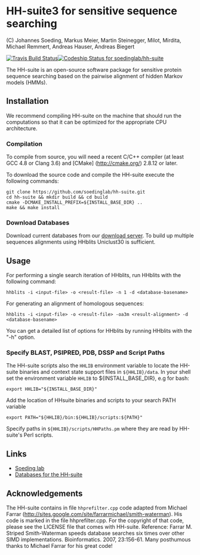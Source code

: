 # HH-suite3 for sensitive sequence searching

(C) Johannes Soeding, Markus Meier, Martin Steinegger, Milot, Mirdita, Michael Remmert, Andreas Hauser, Andreas Biegert

[![Travis Build Status](https://travis-ci.org/soedinglab/hh-suite.svg?branch=master)](https://travis-ci.org/soedinglab/hh-suite)[![Codeship Status for soedinglab/hh-suite](https://codeship.com/projects/0936c290-2248-0133-bcb4-52bb0fef976f/status?branch=master)](https://codeship.com/projects/96085)

The HH-suite is an open-source software package for sensitive protein sequence searching based on the pairwise alignment of hidden Markov models (HMMs).

## Installation
We recommend compiling HH-suite on the machine that should run the computations so that it can be optimized for the appropriate CPU architecture.

### Compilation
To compile from source, you will need a recent C/C++ compiler (at least GCC 4.8 or Clang 3.6) and [CMake] (http://cmake.org/) 2.8.12 or later.

To download the source code and compile the HH-suite execute the following commands:
```
git clone https://github.com/soedinglab/hh-suite.git
cd hh-suite && mkdir build && cd build
cmake -DCMAKE_INSTALL_PREFIX=${INSTALL_BASE_DIR} ..
make && make install
```

### Download Databases
Download current databases from our [download server](http://wwwuser.gwdg.de/~compbiol/data/hhsuite/databases/hhsuite_dbs/).
To build up multiple sequences alignments using HHblits Uniclust30 is sufficient.

## Usage
For performing a single search iteration of HHblits, run HHblits with the following command:
```
hhblits -i <input-file> -o <result-file> -n 1 -d <database-basename>
```

For generating an alignment of homologous sequences:
```
hhblits -i <input-file> -o <result-file> -oa3m <result-alignment> -d <database-basename>
```

You can get a detailed list of options for HHblits by running HHblits with the "-h" option.

### Specify BLAST, PSIPRED, PDB, DSSP and Script Paths

The HH-suite scripts also the `HHLIB` environment variable to locate the HH-suite binaries and context state support files in `${HHLIB}/data`. In your shell set the environment variable `HHLIB` to ${INSTALL\_BASE\_DIR}, e.g for bash:

```
export HHLIB="${INSTALL_BASE_DIR}"
```

Add the location of HHsuite binaries and scripts to your search PATH variable
```
export PATH="${HHLIB}/bin:${HHLIB}/scripts:${PATH}"
```

Specify paths in `${HHLIB}/scripts/HHPaths.pm` where they are read by HH-suite's Perl scripts.

## Links

* [Soeding lab](http://www.mpibpc.mpg.de/soeding)
* [Databases for the HH-suite](http://wwwuser.gwdg.de/~compbiol/data/hhsuite/)

## Acknowledgements

The HH-suite contains in file `hhprefilter.cpp` code adapted from Michael
Farrar (http://sites.google.com/site/farrarmichael/smith-waterman).
His code is marked in the file hhprefilter.cpp. For the copyright of that
code, please see the LICENSE file that comes with HH-suite.
Reference: Farrar M. Striped Smith-Waterman speeds database searches six
times over other SIMD implementations. Bioinformatics. 2007, 23:156-61.
Many posthumous thanks to Michael Farrar for his great code!

